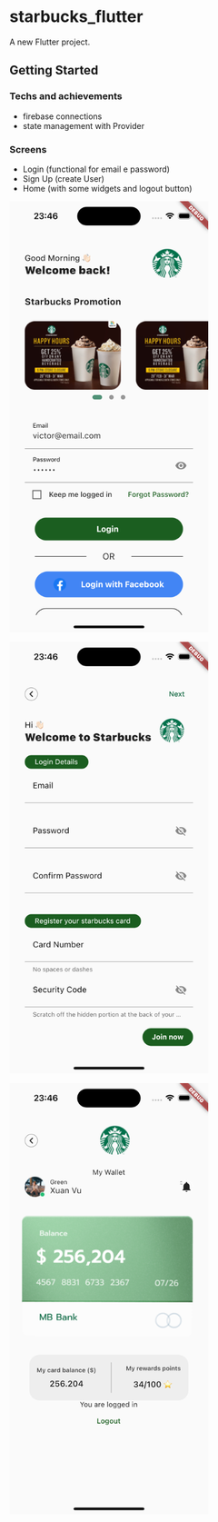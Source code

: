 # starbucks_flutter

A new Flutter project.

## Getting Started

### Techs and achievements

- firebase connections
- state management with Provider

### Screens 

- Login (functional for email e password)
- Sign Up (create User)
- Home (with some widgets and logout button)

<img
    src=".img/screen01.png"
    width="350px"
/>

<img
    src=".img/screen02.png"
    width="350px"
/>

<img
    src=".img/screen03.png"
    width="350px"
/>